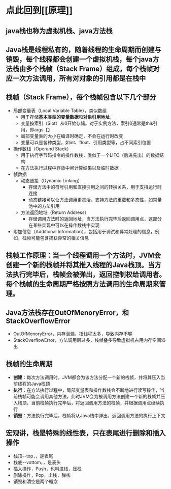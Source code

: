 # 点此回到[[原理]]

## java栈也称为虚拟机栈、java方法栈

## Java栈是线程私有的，随着线程的生命周期而创建与销毁，每个线程都会创建一个虚拟机栈，每个java方法栈由多个**栈帧**（Stack Frame）组成，每个栈帧对应一次方法调用，所有对对象的引用都是在栈中

## 栈帧（Stack Frame），每个栈帧包含以下几个部分
- 局部变量表（Local Variable Table），类似数组
	- 用于存储**基本类型的变量数据**和**对象引用地址**，
	- 变量按索引（Slot）从0开始存储。对于实例方法，索引0通常是this引用，即args【】
	- 局部变量表的大小在编译时确定，不会在运行时改变
	- 变量可以是各种类型，如int、float、引用类型等，占不同索引位置
- 操作数栈（Operand Stack）
	- 用于执行字节码指令的操作数栈，类似于一个LIFO（后进先出）的数据结构
	- 在方法执行过程中存放中间计算结果以及临时数据
- 帧数据
	- 动态链接（Dynamic Linking）
		- 存储方法中的符号引用和直接引用之间的转换关系，用于支持运行时连接
		- 动态链接可以让方法调用更灵活，支持方法的重载和多态性，如常量池中的方法引用
	- 方法返回地址（Return Address）
		- 存储调用方法时的返回地址，当方法执行完毕后返回调用点，这部分在某些实现中可以在操作数栈中实现
- 附加信息（Additional Information），包括用于调试和异常处理的信息，例如，栈帧可能包含捕获异常的相关信息

## 栈帧工作原理：当一个线程调用一个方法时，JVM会创建一个新的栈帧并将其推入线程的Java栈顶。当方法执行完毕后，栈帧会被弹出，返回控制权给调用者。每个栈帧的生命周期严格按照方法调用的生命周期来管理。

## Java方法栈存在OutOfMenoryError，和StackOverflowError
- OutOfMenoryError，内存泄漏，指线程太多，导致内存不够
- StackOverflowError，方法调用层过多，栈帧叠多导致虚拟机占用内存空间溢出

## 栈帧的生命周期
- **创建**：每次方法调用时，JVM都会为该方法分配一个新的栈帧，并将其压入当前线程的Java栈顶
- **执行**：在方法执行过程中，局部变量表和操作数栈会不断地进行读写操作，当前栈帧可能会调用其他方法，此时JVM会为被调用方法创建一个新的栈帧并压入栈顶，当前栈帧执行完毕后，将返回调用方法的栈帧，并根据调用点继续执行
- **销毁**：方法执行完毕后，栈帧将从Java栈中弹出，返回调用方法的执行上下文

## 宏观讲，栈是特殊的线性表，只在表尾进行删除和插入操作
- 栈顶--top，，是表尾
- 栈底--vottom，，是表头
- 插入操作，Push，也叫进栈，压栈
- 删除操作，Pop，出栈，弹栈
- 销毁和清空是两个概念
